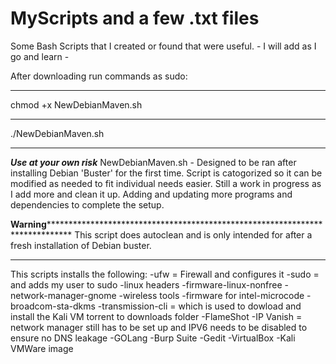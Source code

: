 # MyScripts and a few .txt files
Some Bash Scripts that I created or found that were useful. - I will add as I go and learn - 

After downloading run commands as sudo:
*********************************
chmod +x NewDebianMaven.sh
*********************************
  ./NewDebianMaven.sh
*********************************  
***Use at your own risk*** 
NewDebianMaven.sh - Designed to be ran after installing Debian 'Buster' for the first time. Script is catogorized so it can be modified as needed to fit individual needs easier. Still a work in progress as I add more and clean it up. Adding and updating more programs and dependencies to complete the setup. 

******Warning***********************************************************************************
This script does autoclean and is only intended for after a fresh installation of Debian buster.
************************************************************************************************

This scripts installs the following:
-ufw = Firewall and configures it
-sudo = and adds my user to sudo
-linux headers
-firmware-linux-nonfree
-network-manager-gnome
-wireless tools
-firmware for intel-microcode
-broadcom-sta-dkms
-transmission-cli = which is used to dowload and install the Kali VM torrent to downloads folder
-FlameShot
-IP Vanish = network manager still has to be set up and IPV6 needs to be disabled to ensure no DNS leakage
-GOLang 
-Burp Suite
-Gedit
-VirtualBox
-Kali VMWare image



